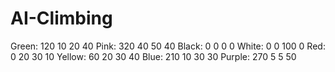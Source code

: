 # AI-Climbing
Green: 120 10 20 40
Pink: 320 40 50 40
Black: 0 0 0 0
White: 0 0 100 0
Red: 0 20 30 10
Yellow: 60 20 30 40
Blue: 210 10 30 30
Purple: 270 5 5 50